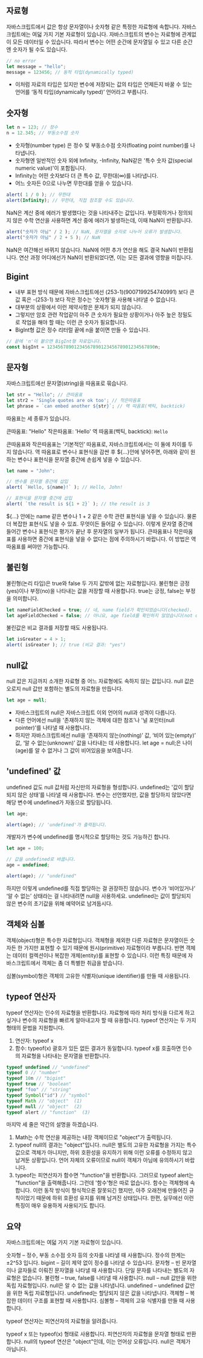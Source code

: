 ## 자료형
자바스크립트에서 값은 항상 문자열이나 숫자형 같은 특정한 자료형에 속합니다.
자바스크립트에는 여덟 가지 기본 자료형이 있습니다.
자바스크립트의 변수는 자료형에 관계없이 모든 데이터일 수 있습니다. 따라서 변수는 어떤 순간에 문자열일 수 있고 다른 순간엔 숫자가 될 수도 있습니다.
```javascript
// no error
let message = "hello";
message = 123456; // 동적 타입(dynamically typed)
```
- 이처럼 자료의 타입은 있지만 변수에 저장되는 값의 타입은 언제든지 바꿀 수 있는 언어를 ‘동적 타입(dynamically typed)’ 언어라고 부릅니다.

## 숫자형
```javascript
let n = 123; // 정수
n = 12.345; // 부동소수점 숫자
```
- 숫자형(number type) 은 정수 및 부동소수점 숫자(floating point number)를 나타냅니다.
- 숫자형엔 일반적인 숫자 외에 Infinity, -Infinity, NaN같은 '특수 숫자 값(special numeric value)'이 포함됩니다.
- Infinity는 어떤 숫자보다 더 큰 특수 값, 무한대(∞)를 나타냅니다.
- 어느 숫자든 0으로 나누면 무한대를 얻을 수 있습니다.
```javascript
alert( 1 / 0 ); // 무한대
alert(Infinity); // 무한대, 직접 참조할 수도 있습니다.
```
NaN은 계산 중에 에러가 발생했다는 것을 나타내주는 값입니다. 부정확하거나 정의되지 않은 수학 연산을 사용하면 계산 중에 에러가 발생하는데, 이때 NaN이 반환됩니다.
```javascript
alert("숫자가 아님" / 2 ); // NaN, 문자열을 숫자로 나누어 오류가 발생합니다. 
alert("숫자가 아님" / 2 + 5 ); // NaN
```
NaN은 여간해선 바뀌지 않습니다. NaN에 어떤 추가 연산을 해도 결국 NaN이 반환됩니다.
연산 과정 어디에선가 NaN이 반환되었다면, 이는 모든 결과에 영향을 미칩니다.

## Bigint
- 내부 표현 방식 때문에 자바스크립트에선 (253-1)(9007199254740991) 보다 큰 값 혹은 -(253-1) 보다 작은 정수는 '숫자형’을 사용해 나타낼 수 없습니다.
- 대부분의 상황에서 이런 제약사항은 문제가 되지 않습니다. 
- 그렇지만 암호 관련 작업같이 아주 큰 숫자가 필요한 상황이거나 아주 높은 정밀도로 작업을 해야 할 때는 이런 큰 숫자가 필요합니다.
- BigInt형 값은 정수 리터럴 끝에 n을 붙이면 만들 수 있습니다.

```javascript
// 끝에 'n'이 붙으면 BigInt형 자료입니다.
const bigInt = 1234567890123456789012345678901234567890n; 
```

## 문자형
자바스크립트에선 문자열(string)을 따옴표로 묶습니다.
```javascript
let str = "Hello"; // 큰따옴표
let str2 = 'Single quotes are ok too'; // 작은따옴표
let phrase = `can embed another ${str}`; // 역 따옴표(백틱, backtick)
```
따옴표는 세 종류가 있습니다.

큰따옴표: "Hello"
작은따옴표: 'Hello'
역 따옴표(백틱, backtick): `Hello`

큰따옴표와 작은따옴표는 ‘기본적인’ 따옴표로, 자바스크립트에서는 이 둘에 차이를 두지 않습니다.
역 따옴표로 변수나 표현식을 감싼 후 ${…}안에 넣어주면, 아래와 같이 원하는 변수나 표현식을 문자열 중간에 손쉽게 넣을 수 있습니다.
```javascript
let name = "John";

// 변수를 문자열 중간에 삽입
alert( `Hello, ${name}!` ); // Hello, John!

// 표현식을 문자열 중간에 삽입
alert( `the result is ${1 + 2}` ); // the result is 3
```
${…} 안에는 name 같은 변수나 1 + 2 같은 수학 관련 표현식을 넣을 수 있습니다. 물론 더 복잡한 표현식도 넣을 수 있죠. 
무엇이든 들어갈 수 있습니다. 이렇게 문자열 중간에 들어간 변수나 표현식은 평가가 끝난 후 문자열의 일부가 됩니다.
큰따옴표나 작은따옴표를 사용하면 중간에 표현식을 넣을 수 없다는 점에 주의하시기 바랍니다. 이 방법은 역 따옴표를 써야만 가능합니다.

## 불린형
불린형(논리 타입)은 true와 false 두 가지 값밖에 없는 자료형입니다.
불린형은 긍정(yes)이나 부정(no)을 나타내는 값을 저장할 때 사용합니다. true는 긍정, false는 부정을 의미합니다.
```javascript
let nameFieldChecked = true; // 네, name field가 확인되었습니다(checked).
let ageFieldChecked = false; // 아니요, age field를 확인하지 않았습니다(not checked)
```
불린값은 비교 결과를 저장할 때도 사용됩니다.
```javascript
let isGreater = 4 > 1;
alert( isGreater ); // true (비교 결과: "yes")
```

## null값
null 값은 지금까지 소개한 자료형 중 어느 자료형에도 속하지 않는 값입니다.
null 값은 오로지 null 값만 포함하는 별도의 자료형을 만듭니다.
```javascript
let age = null;
```
- 자바스크립트의 null은 자바스크립트 이외 언어의 null과 성격이 다릅니다. 
- 다른 언어에선 null을 '존재하지 않는 객체에 대한 참조’나 '널 포인터(null pointer)'를 나타낼 때 사용합니다.
- 하지만 자바스크립트에선 null을 ‘존재하지 않는(nothing)’ 값, ‘비어 있는(empty)’ 값, ‘알 수 없는(unknown)’ 값을 나타내는 데 사용합니다.
let age = null;은 나이(age)를 알 수 없거나 그 값이 비어있음을 보여줍니다.

## 'undefined' 값
undefined 값도 null 값처럼 자신만의 자료형을 형성합니다.
undefined는 '값이 할당되지 않은 상태’를 나타낼 때 사용합니다.
변수는 선언했지만, 값을 할당하지 않았다면 해당 변수에 undefined가 자동으로 할당됩니다.
```javascript
let age;

alert(age); // 'undefined'가 출력됩니다.
```
개발자가 변수에 undefined를 명시적으로 할당하는 것도 가능하긴 합니다.
```javascript
let age = 100;

// 값을 undefined로 바꿉니다.
age = undefined;

alert(age); // "undefined"
```
하지만 이렇게 undefined를 직접 할당하는 걸 권장하진 않습니다. 변수가 ‘비어있거나’ ‘알 수 없는’ 상태라는 걸 나타내려면 null을 사용하세요. 
undefined는 값이 할당되지 않은 변수의 초기값을 위해 예약어로 남겨둡시다.
## 객체와 심볼

객체(object)형은 특수한 자료형입니다.
객체형을 제외한 다른 자료형은 문자열이든 숫자든 한 가지만 표현할 수 있기 때문에 원시(primitive) 자료형이라 부릅니다. 
반면 객체는 데이터 컬렉션이나 복잡한 개체(entity)를 표현할 수 있습니다.
이런 특징 때문에 자바스크립트에서 객체는 좀 더 특별한 취급을 받습니다. 

심볼(symbol)형은 객체의 고유한 식별자(unique identifier)를 만들 때 사용됩니다.

## typeof 연산자
typeof 연산자는 인수의 자료형을 반환합니다. 자료형에 따라 처리 방식을 다르게 하고 싶거나 변수의 자료형을 빠르게 알아내고자 할 때 유용합니다.
typeof 연산자는 두 가지 형태의 문법을 지원합니다. 
1. 연산자: typeof x
2. 함수: typeof(x)
괄호가 있든 없든 결과가 동일합니다. typeof x를 호출하면 인수의 자료형을 나타내는 문자열을 반환합니다.
```javascript
typeof undefined // "undefined"
typeof 0 // "number"
typeof 10n // "bigint"
typeof true // "boolean"
typeof "foo" // "string"
typeof Symbol("id") // "symbol"
typeof Math // "object"  (1)
typeof null // "object"  (2)
typeof alert // "function"  (3)
```
마지막 세 줄은 약간의 설명을 하겠습니다.
1. Math는 수학 연산을 제공하는 내장 객체이므로 "object"가 출력됩니다. 
2. typeof null의 결과는 "object"입니다.  null은 별도의 고유한 자료형을 가지는 특수 값으로 객체가 아니지만, 하위 호환성을 유지하기 위해 이런 오류를 수정하지 않고 남겨둔 상황입니다. 언어 자체의 오류이므로 null이 객체가 아님에 유의하시기 바랍니다.
3. typeof는 피연산자가 함수면 "function"을 반환합니다. 그러므로 typeof alert는 "function"을 출력해줍니다. 그런데 '함수’형은 따로 없습니다. 함수는 객체형에 속합니다. 이런 동작 방식이 형식적으론 잘못되긴 했지만, 아주 오래전에 만들어진 규칙이었기 때문에 하위 호환성 유지를 위해 남겨진 상태입니다. 한편, 실무에선 이런 특징이 매우 유용하게 사용되기도 합니다.

## 요약 

자바스크립트에는 여덟 가지 기본 자료형이 있습니다.

숫자형 – 정수, 부동 소수점 숫자 등의 숫자를 나타낼 때 사용합니다. 정수의 한계는 ±2^53 입니다.
bigint – 길이 제약 없이 정수를 나타낼 수 있습니다.
문자형 – 빈 문자열이나 글자들로 이뤄진 문자열을 나타낼 때 사용합니다. 단일 문자를 나타내는 별도의 자료형은 없습니다.
불린형 – true, false를 나타낼 때 사용합니다.
null – null 값만을 위한 독립 자료형입니다. null은 알 수 없는 값을 나타냅니다.
undefined – undefined 값만을 위한 독립 자료형입니다. undefined는 할당되지 않은 값을 나타냅니다.
객체형 – 복잡한 데이터 구조를 표현할 때 사용합니다.
심볼형 – 객체의 고유 식별자를 만들 때 사용합니다.

typeof 연산자는 피연산자의 자료형을 알려줍니다.

typeof x 또는 typeof(x) 형태로 사용합니다.
피연산자의 자료형을 문자열 형태로 반환합니다.
null의 typeof 연산은 "object"인데, 이는 언어상 오류입니다. null은 객체가 아닙니다.

